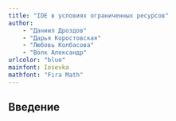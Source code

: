 ```yaml
---
title: "IDE в условиях ограниченных ресурсов"
author:
    - "Даниил Дроздов"
    - "Дарья Коростовская"
    - "Любовь Колбасова"
    - "Волк Александр"
urlcolor: "blue"
mainfont: Iosevka
mathfont: "Fira Math"
---
```


## Введение

